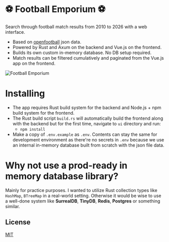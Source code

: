 # ⚽ Football Emporium ⚽

Search through football match results from 2010 to 2026 with a web interface.
* Based on [openfootball](https://github.com/openfootball) json data.
* Powered by Rust and Axum on the backend and Vue.js on the frontend.
* Builds its own custom in-memory database. No DB setup required.
* Match results can be filtered cumulatively and paginated from the Vue.js app on the frontend.

![Football Emporium](https://github.com/burumdev/football-search-axum-vuejs/blob/main/screenshot.jpg)

# Installing

* The app requires Rust build system for the backend and Node.js + npm build system for the frontend.
* The Rust build script `build.rs` will automatically build the frontend along with the backend but for the first time, navigate to `ui` directory and run:
  * `npm install`
* Make a copy of `.env.example` as `.env`. Contents can stay the same for development environment as there're no secrets in `.env` because we use an internal in-memory database built from scratch with the json file data.

# Why not use a prod-ready in memory database library?

Mainly for practice purposes. I wanted to utilize Rust collection types like `HashMap`, `BTreeMap` in a real-world setting. Otherwise it would be wise to use a well-done system like **SurrealDB**, **TinyDB**, **Redis**, **Postgres** or something similar.

## License

[MIT](https://choosealicense.com/licenses/mit/)
